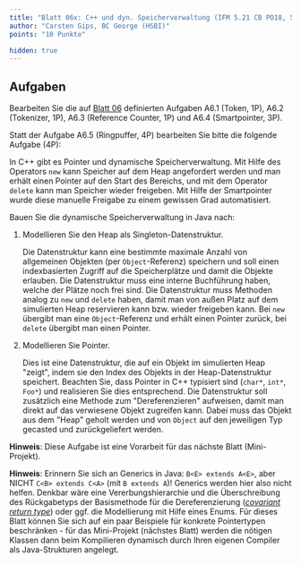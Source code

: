 ```yaml
---
title: "Blatt 06x: C++ und dyn. Speicherverwaltung (IFM 5.21 CB PO18, 5. Semester)"
author: "Carsten Gips, BC George (HSBI)"
points: "10 Punkte"

hidden: true
---
```


<!--  pandoc -s -f markdown -t markdown+smart-grid_tables-multiline_tables-simple_tables --columns=94 --reference-links=true  sheet06x.md  -o xxx.md  -->

## Aufgaben

Bearbeiten Sie die auf [Blatt 06] definierten Aufgaben A6.1 (Token, 1P), A6.2 (Tokenizer, 1P),
A6.3 (Reference Counter, 1P) und A6.4 (Smartpointer, 3P).

Statt der Aufgabe A6.5 (Ringpuffer, 4P) bearbeiten Sie bitte die folgende Aufgabe (4P):

In C++ gibt es Pointer und dynamische Speicherverwaltung. Mit Hilfe des Operators `new` kann
Speicher auf dem Heap angefordert werden und man erhält einen Pointer auf den Start des
Bereichs, und mit dem Operator `delete` kann man Speicher wieder freigeben. Mit Hilfe der
Smartpointer wurde diese manuelle Freigabe zu einem gewissen Grad automatisiert.

Bauen Sie die dynamische Speicherverwaltung in Java nach:

1.  Modellieren Sie den Heap als Singleton-Datenstruktur.

    Die Datenstruktur kann eine bestimmte maximale Anzahl von allgemeinen Objekten (per
    `Object`-Referenz) speichern und soll einen indexbasierten Zugriff auf die Speicherplätze
    und damit die Objekte erlauben. Die Datenstruktur muss eine interne Buchführung haben,
    welche der Plätze noch frei sind. Die Datenstruktur muss Methoden analog zu `new` und
    `delete` haben, damit man von außen Platz auf dem simulierten Heap reservieren kann bzw.
    wieder freigeben kann. Bei `new` übergibt man eine `Object`-Referenz und erhält einen
    Pointer zurück, bei `delete` übergibt man einen Pointer.

2.  Modellieren Sie Pointer.

    Dies ist eine Datenstruktur, die auf ein Objekt im simulierten Heap "zeigt", indem sie den
    Index des Objekts in der Heap-Datenstruktur speichert. Beachten Sie, dass Pointer in C++
    typisiert sind (`char*`, `int*`, `Foo*`) und realisieren Sie dies entsprechend. Die
    Datenstruktur soll zusätzlich eine Methode zum "Dereferenzieren" aufweisen, damit man
    direkt auf das verwiesene Objekt zugreifen kann. Dabei muss das Objekt aus dem "Heap"
    geholt werden und von `Object` auf den jeweiligen Typ gecasted und zurückgeliefert werden.

**Hinweis**: Diese Aufgabe ist eine Vorarbeit für das nächste Blatt (Mini-Projekt).

**Hinweis**: Erinnern Sie sich an Generics in Java: `B<E> extends A<E>`, aber NICHT
`C<B> extends C<A>` (mit `B extends A`)! Generics werden hier also nicht helfen. Denkbar wäre
eine Vererbungshierarchie und die Überschreibung des Rückgabetyps der Basismethode für die
Dereferenzierung ([*covariant return type*]) oder ggf. die Modellierung mit Hilfe eines Enums.
Für dieses Blatt können Sie sich auf ein paar Beispiele für konkrete Pointertypen
beschränken - für das Mini-Projekt (nächstes Blatt) werden die nötigen Klassen dann beim
Kompilieren dynamisch durch Ihren eigenen Compiler als Java-Strukturen angelegt.

  [Blatt 06]: sheet06.md
  [*covariant return type*]: https://docs.oracle.com/javase/tutorial/java/javaOO/returnvalue.html
